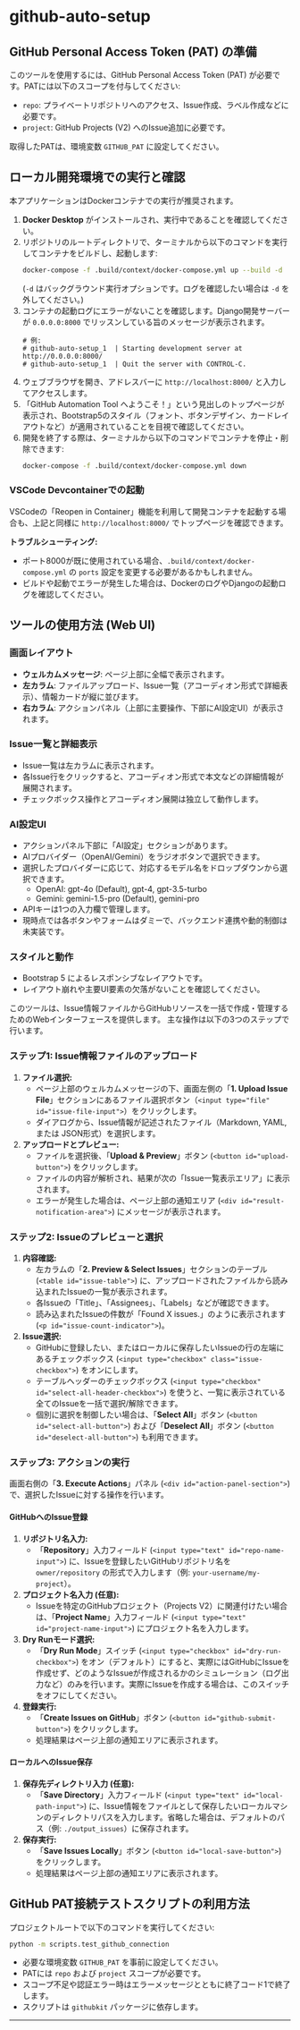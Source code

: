 # github-auto-setup

## GitHub Personal Access Token (PAT) の準備
このツールを使用するには、GitHub Personal Access Token (PAT) が必要です。PATには以下のスコープを付与してください:
- `repo`: プライベートリポジトリへのアクセス、Issue作成、ラベル作成などに必要です。
- `project`: GitHub Projects (V2) へのIssue追加に必要です。

取得したPATは、環境変数 `GITHUB_PAT` に設定してください。

## ローカル開発環境での実行と確認

本アプリケーションはDockerコンテナでの実行が推奨されます。

1. **Docker Desktop** がインストールされ、実行中であることを確認してください。
2. リポジトリのルートディレクトリで、ターミナルから以下のコマンドを実行してコンテナをビルドし、起動します:
   ```bash
   docker-compose -f .build/context/docker-compose.yml up --build -d
   ```
   (`-d` はバックグラウンド実行オプションです。ログを確認したい場合は `-d` を外してください。)
3. コンテナの起動ログにエラーがないことを確認します。Django開発サーバーが `0.0.0.0:8000` でリッスンしている旨のメッセージが表示されます。
   ```
   # 例:
   # github-auto-setup_1  | Starting development server at http://0.0.0.0:8000/
   # github-auto-setup_1  | Quit the server with CONTROL-C.
   ```
4. ウェブブラウザを開き、アドレスバーに `http://localhost:8000/` と入力してアクセスします。
5. 「GitHub Automation Tool へようこそ！」という見出しのトップページが表示され、Bootstrap5のスタイル（フォント、ボタンデザイン、カードレイアウトなど）が適用されていることを目視で確認してください。
6. 開発を終了する際は、ターミナルから以下のコマンドでコンテナを停止・削除できます:
   ```bash
   docker-compose -f .build/context/docker-compose.yml down
   ```

### VSCode Devcontainerでの起動

VSCodeの「Reopen in Container」機能を利用して開発コンテナを起動する場合も、上記と同様に `http://localhost:8000/` でトップページを確認できます。

**トラブルシューティング:**
* ポート8000が既に使用されている場合、`.build/context/docker-compose.yml` の `ports` 設定を変更する必要があるかもしれません。
* ビルドや起動でエラーが発生した場合は、DockerのログやDjangoの起動ログを確認してください。

## ツールの使用方法 (Web UI)

### 画面レイアウト

- **ウェルカムメッセージ**: ページ上部に全幅で表示されます。
- **左カラム**: ファイルアップロード、Issue一覧（アコーディオン形式で詳細表示）、情報カードが縦に並びます。
- **右カラム**: アクションパネル（上部に主要操作、下部にAI設定UI）が表示されます。

### Issue一覧と詳細表示

- Issue一覧は左カラムに表示されます。
- 各Issue行をクリックすると、アコーディオン形式で本文などの詳細情報が展開されます。
- チェックボックス操作とアコーディオン展開は独立して動作します。

### AI設定UI

- アクションパネル下部に「AI設定」セクションがあります。
- AIプロバイダー（OpenAI/Gemini）をラジオボタンで選択できます。
- 選択したプロバイダーに応じて、対応するモデル名をドロップダウンから選択できます。
    - OpenAI: gpt-4o (Default), gpt-4, gpt-3.5-turbo
    - Gemini: gemini-1.5-pro (Default), gemini-pro
- APIキーは1つの入力欄で管理します。
- 現時点では各ボタンやフォームはダミーで、バックエンド連携や動的制御は未実装です。

### スタイルと動作

- Bootstrap 5 によるレスポンシブなレイアウトです。
- レイアウト崩れや主要UI要素の欠落がないことを確認してください。

このツールは、Issue情報ファイルからGitHubリソースを一括で作成・管理するためのWebインターフェースを提供します。
主な操作は以下の3つのステップで行います。

### ステップ1: Issue情報ファイルのアップロード

1.  **ファイル選択:**
    * ページ上部のウェルカムメッセージの下、画面左側の「**1. Upload Issue File**」セクションにあるファイル選択ボタン（`<input type="file" id="issue-file-input">`）をクリックします。
    * ダイアログから、Issue情報が記述されたファイル（Markdown, YAML, または JSON形式）を選択します。
2.  **アップロードとプレビュー:**
    * ファイルを選択後、「**Upload & Preview**」ボタン (`<button id="upload-button">`) をクリックします。
    * ファイルの内容が解析され、結果が次の「Issue一覧表示エリア」に表示されます。
    * エラーが発生した場合は、ページ上部の通知エリア (`<div id="result-notification-area">`) にメッセージが表示されます。

### ステップ2: Issueのプレビューと選択

1.  **内容確認:**
    * 左カラムの「**2. Preview & Select Issues**」セクションのテーブル (`<table id="issue-table">`) に、アップロードされたファイルから読み込まれたIssueの一覧が表示されます。
    * 各Issueの「Title」、「Assignees」、「Labels」などが確認できます。
    * 読み込まれたIssueの件数が「Found X issues.」のように表示されます (`<p id="issue-count-indicator">`)。
2.  **Issue選択:**
    * GitHubに登録したい、またはローカルに保存したいIssueの行の左端にあるチェックボックス (`<input type="checkbox" class="issue-checkbox">`) をオンにします。
    * テーブルヘッダーのチェックボックス (`<input type="checkbox" id="select-all-header-checkbox">`) を使うと、一覧に表示されている全てのIssueを一括で選択/解除できます。
    * 個別に選択を制御したい場合は、「**Select All**」ボタン (`<button id="select-all-button">`) および「**Deselect All**」ボタン (`<button id="deselect-all-button">`) も利用できます。

### ステップ3: アクションの実行

画面右側の「**3. Execute Actions**」パネル (`<div id="action-panel-section">`) で、選択したIssueに対する操作を行います。

#### GitHubへのIssue登録

1.  **リポジトリ名入力:**
    * 「**Repository**」入力フィールド (`<input type="text" id="repo-name-input">`) に、Issueを登録したいGitHubリポジトリ名を `owner/repository` の形式で入力します（例: `your-username/my-project`）。
2.  **プロジェクト名入力 (任意):**
    * Issueを特定のGitHubプロジェクト（Projects V2）に関連付けたい場合は、「**Project Name**」入力フィールド (`<input type="text" id="project-name-input">`) にプロジェクト名を入力します。
3.  **Dry Runモード選択:**
    * 「**Dry Run Mode**」スイッチ (`<input type="checkbox" id="dry-run-checkbox">`) をオン（デフォルト）にすると、実際にはGitHubにIssueを作成せず、どのようなIssueが作成されるかのシミュレーション（ログ出力など）のみを行います。実際にIssueを作成する場合は、このスイッチをオフにしてください。
4.  **登録実行:**
    * 「**Create Issues on GitHub**」ボタン (`<button id="github-submit-button">`) をクリックします。
    * 処理結果はページ上部の通知エリアに表示されます。

#### ローカルへのIssue保存

1.  **保存先ディレクトリ入力 (任意):**
    * 「**Save Directory**」入力フィールド (`<input type="text" id="local-path-input">`) に、Issue情報をファイルとして保存したいローカルマシンのディレクトリパスを入力します。省略した場合は、デフォルトのパス（例: `./output_issues`）に保存されます。
2.  **保存実行:**
    * 「**Save Issues Locally**」ボタン (`<button id="local-save-button">`) をクリックします。
    * 処理結果はページ上部の通知エリアに表示されます。

## GitHub PAT接続テストスクリプトの利用方法

プロジェクトルートで以下のコマンドを実行してください:

```bash
python -m scripts.test_github_connection
```

- 必要な環境変数 `GITHUB_PAT` を事前に設定してください。
- PATには `repo` および `project` スコープが必要です。
- スコープ不足や認証エラー時はエラーメッセージとともに終了コード1で終了します。
- スクリプトは `githubkit` パッケージに依存します。

---